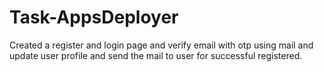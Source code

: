 # Task-AppsDeployer
Created a register and login page and verify email with otp using mail and update user profile and send the mail to user for successful registered.
